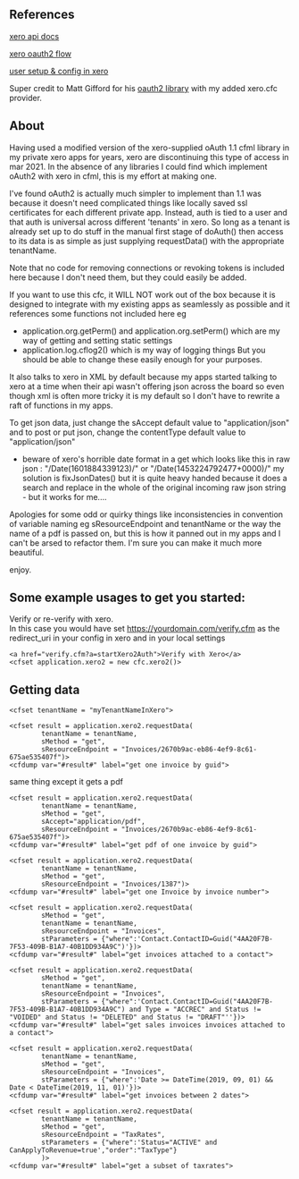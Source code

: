 ## References

[xero api docs](https://developer.xero.com/documentation/api/api-overview)

[xero oauth2 flow](https://developer.xero.com/documentation/oauth2/auth-flow#connections)

[user setup & config in xero](https://developer.xero.com/myapps)

Super credit to Matt Gifford for his [oauth2 library](https://github.com/coldfumonkeh/oauth2) with my added xero.cfc provider. 

## About

Having used a modified version of the xero-supplied oAuth 1.1 cfml library in my private xero apps for years, xero are discontinuing this type of access in mar 2021.
In the absence of any libraries I could find which implement oAuth2 with xero in cfml, this is my effort at making one.
	
I've found oAuth2 is actually much simpler to implement than 1.1 was because it doesn't need complicated things like locally saved ssl certificates for each different private app.
Instead, auth is tied to a user and that auth is universal across different 'tenants' in xero. So long as a tenant is already set up to do stuff in the manual first stage of doAuth() then access to
its data is as simple as just supplying requestData() with the appropriate tenantName.

Note that no code for removing connections or revoking tokens is included here because I don't need them, but they could easily be added.

If you want to use this cfc, it WILL NOT work out of the box because it is designed to integrate with my existing apps as seamlessly as possible
and it references some functions not included here eg 
- application.org.getPerm() and application.org.setPerm() which are my way of getting and setting static settings
- application.log.cflog2() which is my way of logging things
But you should be able to change these easily enough for your purposes.

It also talks to xero in XML by default because my apps started talking to xero at a time when their api wasn't offering json across the board 
so even though xml is often more tricky it is my default so I don't have to rewrite a raft of functions in my apps. 
 
To get json data, just change the sAccept default value to "application/json" and to post or put json, change the contentType default value to "application/json"
- beware of xero's horrible date format in a get which looks like this in raw json : "\/Date(1601884339123)\/"  or "\/Date(1453224792477+0000)\/" 
  my solution is fixJsonDates() but it is quite heavy handed because it does a search and replace in the whole of the original incoming raw json string - but it works for me....
	
Apologies for some odd or quirky things like inconsistencies in convention of variable naming eg sResourceEndpoint and tenantName or the way the name of a pdf is
passed on, but this is how it panned out in my apps and I can't be arsed to refactor them.  I'm sure you can make it much more beautiful.

enjoy.
	
## Some example usages to get you started:

Verify or re-verify with xero.  
In this case you would have set https://yourdomain.com/verify.cfm as the redirect_uri in your config in xero and in your local settings
```	
<a href="verify.cfm?a=startXero2Auth">Verify with Xero</a>
<cfset application.xero2 = new cfc.xero2()>
```


## Getting data 
```
<cfset tenantName = "myTenantNameInXero">

<cfset result = application.xero2.requestData(
		tenantName = tenantName,
		sMethod = "get",
		sResourceEndpoint = "Invoices/2670b9ac-eb86-4ef9-8c61-675ae535407f")>
<cfdump var="#result#" label="get one invoice by guid">
```
same thing except it gets a pdf

```
<cfset result = application.xero2.requestData(
		tenantName = tenantName,
		sMethod = "get",
		sAccept="application/pdf",
		sResourceEndpoint = "Invoices/2670b9ac-eb86-4ef9-8c61-675ae535407f")>
<cfdump var="#result#" label="get pdf of one invoice by guid">	
```

```
<cfset result = application.xero2.requestData(
		tenantName = tenantName,
		sMethod = "get",
		sResourceEndpoint = "Invoices/1387")>
<cfdump var="#result#" label="get one Invoice by invoice number">									
```											

```
<cfset result = application.xero2.requestData(
		sMethod = "get",
		tenantName = tenantName,
		sResourceEndpoint = "Invoices",	
		stParameters = {"where":'Contact.ContactID=Guid("4AA20F7B-7F53-409B-B1A7-40B1DD934A9C")'})>						
<cfdump var="#result#" label="get invoices attached to a contact">
```

```
<cfset result = application.xero2.requestData(
		sMethod = "get",
		tenantName = tenantName,
		sResourceEndpoint = "Invoices",	
		stParameters = {"where":'Contact.ContactID=Guid("4AA20F7B-7F53-409B-B1A7-40B1DD934A9C") and Type = "ACCREC" and Status != "VOIDED" and Status != "DELETED" and Status != "DRAFT"''})>						
<cfdump var="#result#" label="get sales invoices invoices attached to a contact">
```

```
<cfset result = application.xero2.requestData(
		tenantName = tenantName,
		sMethod = "get",
		sResourceEndpoint = "Invoices",	
		stParameters = {"where":'Date >= DateTime(2019, 09, 01) && Date < DateTime(2019, 11, 01)'})>
<cfdump var="#result#" label="get invoices between 2 dates">
```

```
<cfset result = application.xero2.requestData(
		tenantName = tenantName,
		sMethod = "get",
		sResourceEndpoint = "TaxRates",
		stParameters = {"where":'Status="ACTIVE" and CanApplyToRevenue=true',"order":"TaxType"}
		)>
<cfdump var="#result#" label="get a subset of taxrates">
```

	

